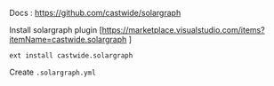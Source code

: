 Docs : https://github.com/castwide/solargraph


Install solargraph plugin [https://marketplace.visualstudio.com/items?itemName=castwide.solargraph
]
```
ext install castwide.solargraph
```

Create `.solargraph.yml`


